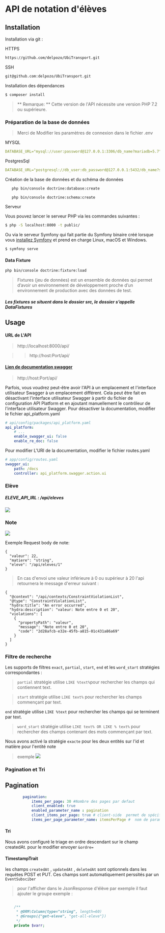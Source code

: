 # API de  notation d'élèves  
## Installation
Installation via git :

HTTPS
```sh
https://github.com/delpozo/UbiTransport.git
```

SSH
```sh
git@github.com:delpozo/UbiTransport.git
```
Installation des dépendances 
```sh
$ composer install
```
> ** Remarque: ** Cette version de l'API  nécessite une version PHP 7.2 ou supérieure.
### Préparation de la base de données
>Merci de Modifier les paramètres de connexion dans le fichier .env 
>
MYSQL
```yaml
DATABASE_URL="mysql://user:password@127.0.0.1:3306/db_name?mariadb=5.7"
```
PostgresSql 
```yaml
DATABASE_URL="postgresql://db_user:db_password@127.0.0.1:5432/db_name?serverVersion=13&charset=utf8"
```
Création de la base de données et du schéma de données 
```sh
   php bin/console doctrine:database:create
   ```
```sh
   php bin/console doctrine:schema:create
   ```
Serveur

Vous pouvez lancer le serveur PHP via les commandes suivantes :
```sh
$ php -S localhost:8000 -t public/
 ```
Ou via le serveur Symfony qui fait partie du Symfony binaire créé lorsque vous [installez Symfony](https://symfony.com/download) et prend en charge Linux, macOS et Windows.
```sh
$ symfony serve
 ```
#### Data Fixture
```sh
php bin/console doctrine:fixture:load
```
 >Fixtures (jeu de données) est
> un ensemble de données qui permet d’avoir un environnement de développement proche d’un environnement de production avec des données de test. 
##### Les fixtures se situent dans le dossier src, le dossier s’appelle DataFixtures

## Usage
#### URL de L'API
>http://localhost:8000/api/

>> http://host:Port/api/

#### [Lien de documentation swagger]("http://localhost:8000/api/") 
> http://host:Port/api/

Parfois, vous voudrez peut-être avoir l'API à un emplacement et l'interface utilisateur Swagger à un emplacement différent. 
Cela peut être fait en désactivant l'interface utilisateur Swagger à partir du fichier de configuration API Platform et en 
 ajoutant manuellement le contrôleur de l'interface utilisateur Swagger.
Pour désactiver la documentation, modifier le fichier api_platform.yaml
```yaml
# api/config/packages/api_platform.yaml
api_platform:
    # ...
    enable_swagger_ui: false
    enable_re_doc: false
```
Pour modifier L'URI de la documentation, modifier le fichier routes.yaml
```yaml
# app/config/routes.yaml
swagger_ui:
    path: /docs
    controller: api_platform.swagger.action.ui
```

### Elève 
##### ELEVE_API_IRL : /api/eleves
![](https://i.ibb.co/chDKDkt/Capture-Eleve.png) 
### Note 
![](https://i.ibb.co/5nwFhmS/Capture-Note.png)

Exemple Request body de note:
```http request
{
  "valeur": 22,
  "matiere": "string",
  "eleve": "/api/eleves/1"
}

```

>En cas d'envoi une valeur inférieure à 0 ou supérieur à 20 l'api retournera le message d'erreur suivant :

```http request
{
  "@context": "/api/contexts/ConstraintViolationList",
  "@type": "ConstraintViolationList",
  "hydra:title": "An error occurred",
  "hydra:description": "valeur: Note entre 0 et 20",
  "violations": [
    {
      "propertyPath": "valeur",
      "message": "Note entre 0 et 20",
      "code": "2d28afcb-e32e-45fb-a815-01c431a86a69"
    }
  ]
}
```


### Filtre de recherche
Les supports de filtres `exact`, `partial`, `start`, `end` et les `word_start` stratégies correspondantes :

> `partial` stratégie utilise `LIKE %text%`pour rechercher les champs qui contiennent text.

> `start` stratégie utilise `LIKE text%` pour rechercher les champs commençant par text.

 `end` stratégie utilise `LIKE %text` pour rechercher les champs qui se terminent par text.

> `word_start` stratégie utilise `LIKE text% OR LIKE % text%` pour rechercher des champs contenant des mots commençant par text.

Nous avons activé la stratégie `exacte` pour les deux entités  sur l'id et matière pour l'entité note
>exemple
>![](https://i.ibb.co/CwXR4k5/Capturerech.png)
### Pagination et Tri
## Pagination 

```yaml
        pagination:
            items_per_page: 30 #Nombre des pages par defaut
            client_enabled: true
            enabled_parameter_name : pagination
            client_items_per_page: true # client-side  permet de spécifier le nombre des objets par page 
            items_per_page_parameter_name: itemsPerPage #  nom de paramètre
```            
#### Tri
Nous avons configuré le triage  en ordre descendant sur le champ createdAt.
pour le modifier envoyer `&ordre=`


#### TimestampTrait
les champs `createdAt` , `updatedAt` , `deletedAt` 
sont  optionnels dans les requêtes POST et PUT. Ces champs sont  automatiquement perssités par un `EventSubsciber`
> pour l'afficher dans le JsonResponse d'élève par exemple il  faut ajouter le groupe 
 >exemple :
 ```php

     /**
      * @ORM\Column(type="string", length=60)
      * @Groups({"get-eleve", "get-all-eleve"})
      */
     private $varr; 

 ```
    
